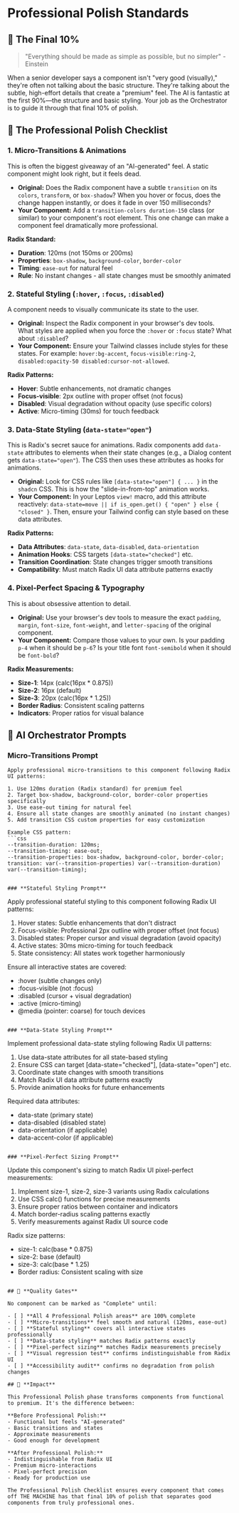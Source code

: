 # Professional Polish Standards

## 🎯 **The Final 10%**

> "Everything should be made as simple as possible, but no simpler" - Einstein

When a senior developer says a component isn't "very good (visually)," they're often not talking about the basic structure. They're talking about the subtle, high-effort details that create a "premium" feel. The AI is fantastic at the first 90%—the structure and basic styling. Your job as the Orchestrator is to guide it through that final 10% of polish.

## 🎨 **The Professional Polish Checklist**

### **1. Micro-Transitions & Animations**

This is often the biggest giveaway of an "AI-generated" feel. A static component might look right, but it feels dead.

- **Original:** Does the Radix component have a subtle `transition` on its `colors`, `transform`, or `box-shadow`? When you hover or focus, does the change happen instantly, or does it fade in over 150 milliseconds?
- **Your Component:** Add a `transition-colors duration-150` class (or similar) to your component's root element. This one change can make a component feel dramatically more professional.

**Radix Standard:**
- **Duration**: 120ms (not 150ms or 200ms)
- **Properties**: `box-shadow`, `background-color`, `border-color`
- **Timing**: `ease-out` for natural feel
- **Rule**: No instant changes - all state changes must be smoothly animated

### **2. Stateful Styling (`:hover`, `:focus`, `:disabled`)**

A component needs to visually communicate its state to the user.

- **Original:** Inspect the Radix component in your browser's dev tools. What styles are applied when you force the `:hover` or `:focus` state? What about `:disabled`?
- **Your Component:** Ensure your Tailwind classes include styles for these states. For example: `hover:bg-accent`, `focus-visible:ring-2`, `disabled:opacity-50 disabled:cursor-not-allowed`.

**Radix Patterns:**
- **Hover**: Subtle enhancements, not dramatic changes
- **Focus-visible**: 2px outline with proper offset (not focus)
- **Disabled**: Visual degradation without opacity (use specific colors)
- **Active**: Micro-timing (30ms) for touch feedback

### **3. Data-State Styling (`data-state="open"`)**

This is Radix's secret sauce for animations. Radix components add `data-state` attributes to elements when their state changes (e.g., a Dialog content gets `data-state="open"`). The CSS then uses these attributes as hooks for animations.

- **Original:** Look for CSS rules like `[data-state="open"] { ... }` in the `shadcn` CSS. This is how the "slide-in-from-top" animation works.
- **Your Component:** In your Leptos `view!` macro, add this attribute reactively: `data-state=move || if is_open.get() { "open" } else { "closed" }`. Then, ensure your Tailwind config can style based on these data attributes.

**Radix Patterns:**
- **Data Attributes**: `data-state`, `data-disabled`, `data-orientation`
- **Animation Hooks**: CSS targets `[data-state="checked"]` etc.
- **Transition Coordination**: State changes trigger smooth transitions
- **Compatibility**: Must match Radix UI data attribute patterns exactly

### **4. Pixel-Perfect Spacing & Typography**

This is about obsessive attention to detail.

- **Original:** Use your browser's dev tools to measure the exact `padding`, `margin`, `font-size`, `font-weight`, and `letter-spacing` of the original component.
- **Your Component:** Compare those values to your own. Is your padding `p-4` when it should be `p-6`? Is your title font `font-semibold` when it should be `font-bold`?

**Radix Measurements:**
- **Size-1**: 14px (calc(16px * 0.875))
- **Size-2**: 16px (default)
- **Size-3**: 20px (calc(16px * 1.25))
- **Border Radius**: Consistent scaling patterns
- **Indicators**: Proper ratios for visual balance

## 🤖 **AI Orchestrator Prompts**

### **Micro-Transitions Prompt**
```
Apply professional micro-transitions to this component following Radix UI patterns:

1. Use 120ms duration (Radix standard) for premium feel
2. Target box-shadow, background-color, border-color properties specifically
3. Use ease-out timing for natural feel
4. Ensure all state changes are smoothly animated (no instant changes)
5. Add transition CSS custom properties for easy customization

Example CSS pattern:
```css
--transition-duration: 120ms;
--transition-timing: ease-out;
--transition-properties: box-shadow, background-color, border-color;
transition: var(--transition-properties) var(--transition-duration) var(--transition-timing);
```
```

### **Stateful Styling Prompt**
```
Apply professional stateful styling to this component following Radix UI patterns:

1. Hover states: Subtle enhancements that don't distract
2. Focus-visible: Professional 2px outline with proper offset (not focus)
3. Disabled states: Proper cursor and visual degradation (avoid opacity)
4. Active states: 30ms micro-timing for touch feedback
5. State consistency: All states work together harmoniously

Ensure all interactive states are covered:
- :hover (subtle changes only)
- :focus-visible (not :focus)
- :disabled (cursor + visual degradation)
- :active (micro-timing)
- @media (pointer: coarse) for touch devices
```

### **Data-State Styling Prompt**
```
Implement professional data-state styling following Radix UI patterns:

1. Use data-state attributes for all state-based styling
2. Ensure CSS can target [data-state="checked"], [data-state="open"] etc.
3. Coordinate state changes with smooth transitions
4. Match Radix UI data attribute patterns exactly
5. Provide animation hooks for future enhancements

Required data attributes:
- data-state (primary state)
- data-disabled (disabled state)
- data-orientation (if applicable)
- data-accent-color (if applicable)
```

### **Pixel-Perfect Sizing Prompt**
```
Update this component's sizing to match Radix UI pixel-perfect measurements:

1. Implement size-1, size-2, size-3 variants using Radix calculations
2. Use CSS calc() functions for precise measurements
3. Ensure proper ratios between container and indicators
4. Match border-radius scaling patterns exactly
5. Verify measurements against Radix UI source code

Radix size patterns:
- size-1: calc(base * 0.875)
- size-2: base (default)
- size-3: calc(base * 1.25)
- Border radius: Consistent scaling with size
```

## 🎯 **Quality Gates**

No component can be marked as "Complete" until:

- [ ] **All 4 Professional Polish areas** are 100% complete
- [ ] **Micro-transitions** feel smooth and natural (120ms, ease-out)
- [ ] **Stateful styling** covers all interactive states professionally
- [ ] **Data-state styling** matches Radix patterns exactly
- [ ] **Pixel-perfect sizing** matches Radix measurements precisely
- [ ] **Visual regression test** confirms indistinguishable from Radix UI
- [ ] **Accessibility audit** confirms no degradation from polish changes

## 🚀 **Impact**

This Professional Polish phase transforms components from functional to premium. It's the difference between:

**Before Professional Polish:**
- Functional but feels "AI-generated"
- Basic transitions and states
- Approximate measurements
- Good enough for development

**After Professional Polish:**
- Indistinguishable from Radix UI
- Premium micro-interactions
- Pixel-perfect precision
- Ready for production use

The Professional Polish Checklist ensures every component that comes off THE MACHINE has that final 10% of polish that separates good components from truly professional ones.
